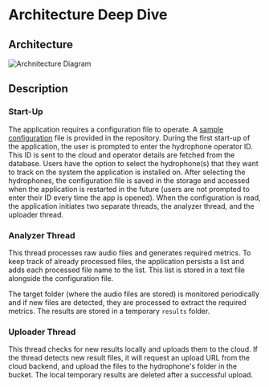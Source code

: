 # Architecture Deep Dive

## Architecture

![Archnitecture Diagram](./images/client_architecture.png)

## Description
### Start-Up
The application requires a configuration file to operate. A [sample configuration](../config_tmp.json) file is provided in the repository.
During the first start-up of the application, the user is prompted to enter the hydrophone operator ID. This ID is sent to the cloud and operator details are fetched from the database.
Users have the option to select the hydrophone(s) that they want to track on the system the application is installed on.
After selecting the hydrophones, the configuration file is saved in the storage and accessed when the application is restarted in the future (users are not prompted to enter their ID every time the app is opened).
When the configuration is read, the application initiates two separate threads, the analyzer thread, and the uploader thread.

### Analyzer Thread
This thread processes raw audio files and generates required metrics.
To keep track of already processed files, the application persists a list and adds each processed file name to the list. This list is stored in a text file alongside the configuration file.

The target folder (where the audio files are stored) is monitored periodically and if new files are detected, they are processed to extract the required metrics.
The results are stored in a temporary `results` folder.

### Uploader Thread
This thread checks for new results locally and uploads them to the cloud.
If the thread detects new result files, it will request an upload URL from the cloud backend, and upload the files to the hydrophone's folder in the bucket.
The local temporary results are deleted after a successful upload.
